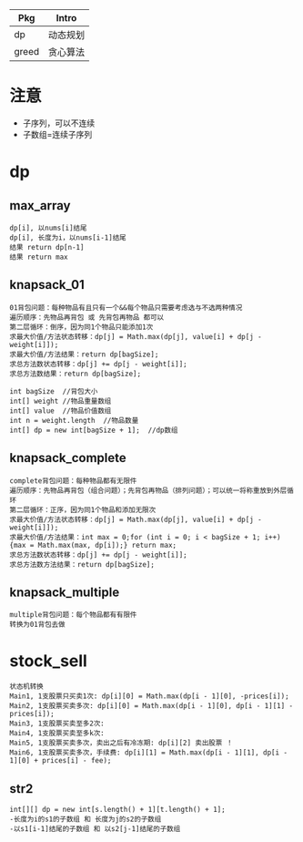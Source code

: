 |Pkg|Intro|
|---|---|
|dp|动态规划|
|greed|贪心算法|

# 注意
- 子序列，可以不连续
- 子数组=连续子序列
# dp
## max_array
```text
dp[i], 以nums[i]结尾
dp[i], 长度为i，以nums[i-1]结尾
结果 return dp[n-1] 
结果 return max
```
## knapsack_01
```text
01背包问题：每种物品有且只有一个&&每个物品只需要考虑选与不选两种情况
遍历顺序：先物品再背包 或 先背包再物品 都可以
第二层循环：倒序，因为同1个物品只能添加1次
求最大价值/方法状态转移：dp[j] = Math.max(dp[j], value[i] + dp[j - weight[i]]);
求最大价值/方法结果：return dp[bagSize];
求总方法数状态转移：dp[j] += dp[j - weight[i]];
求总方法数结果：return dp[bagSize];

int bagSize  //背包大小
int[] weight //物品重量数组
int[] value  //物品价值数组
int n = weight.length  //物品数量
int[] dp = new int[bagSize + 1];  //dp数组
```
## knapsack_complete
```text
complete背包问题：每种物品都有无限件
遍历顺序：先物品再背包（组合问题）；先背包再物品（排列问题）；可以统一将称重放到外层循环
第二层循环：正序，因为同1个物品和添加无限次
求最大价值/方法状态转移：dp[j] = Math.max(dp[j], value[i] + dp[j - weight[i]]);
求最大价值/方法结果：int max = 0;for (int i = 0; i < bagSize + 1; i++) {max = Math.max(max, dp[i]);} return max;
求总方法数状态转移：dp[j] += dp[j - weight[i]];
求总方法数方法结果：return dp[bagSize];
```
## knapsack_multiple
```text
multiple背包问题：每个物品都有有限件
转换为01背包去做
```
# stock_sell
```text
状态机转换
Main1, 1支股票只买卖1次: dp[i][0] = Math.max(dp[i - 1][0], -prices[i]);
Main2, 1支股票买卖多次: dp[i][0] = Math.max(dp[i - 1][0], dp[i - 1][1] - prices[i]);
Main3, 1支股票买卖至多2次: 
Main4, 1支股票买卖至多k次: 
Main5, 1支股票买卖多次，卖出之后有冷冻期: dp[i][2] 卖出股票 ！
Main6, 1支股票买卖多次，手续费: dp[i][1] = Math.max(dp[i - 1][1], dp[i - 1][0] + prices[i] - fee);
```
## str2
```text
int[][] dp = new int[s.length() + 1][t.length() + 1];
-长度为i的s1的子数组 和 长度为j的s2的子数组
-以s1[i-1]结尾的子数组 和 以s2[j-1]结尾的子数组
```